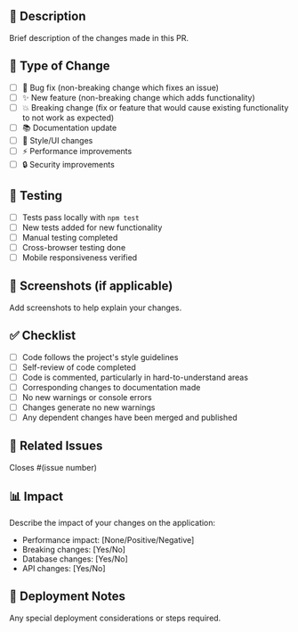 ## 📝 Description
Brief description of the changes made in this PR.

## 🔄 Type of Change
- [ ] 🐛 Bug fix (non-breaking change which fixes an issue)
- [ ] ✨ New feature (non-breaking change which adds functionality)
- [ ] 💥 Breaking change (fix or feature that would cause existing functionality to not work as expected)
- [ ] 📚 Documentation update
- [ ] 🎨 Style/UI changes
- [ ] ⚡ Performance improvements
- [ ] 🔒 Security improvements

## 🧪 Testing
- [ ] Tests pass locally with `npm test`
- [ ] New tests added for new functionality
- [ ] Manual testing completed
- [ ] Cross-browser testing done
- [ ] Mobile responsiveness verified

## 📱 Screenshots (if applicable)
Add screenshots to help explain your changes.

## ✅ Checklist
- [ ] Code follows the project's style guidelines
- [ ] Self-review of code completed
- [ ] Code is commented, particularly in hard-to-understand areas
- [ ] Corresponding changes to documentation made
- [ ] No new warnings or console errors
- [ ] Changes generate no new warnings
- [ ] Any dependent changes have been merged and published

## 🔗 Related Issues
Closes #(issue number)

## 📊 Impact
Describe the impact of your changes on the application:
- Performance impact: [None/Positive/Negative]
- Breaking changes: [Yes/No]
- Database changes: [Yes/No]
- API changes: [Yes/No]

## 🚀 Deployment Notes
Any special deployment considerations or steps required.